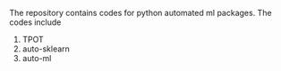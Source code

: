 The repository contains codes for python automated ml packages. The codes include

1) TPOT
2) auto-sklearn
3) auto-ml
